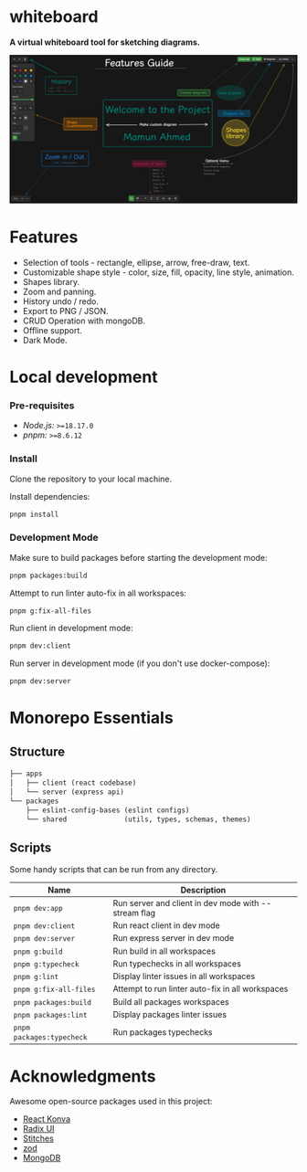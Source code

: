 # whiteboard

**A virtual whiteboard tool for sketching diagrams.**

<picture>
    <source media="(prefers-color-scheme: dark)" srcset="./assets/screenshot-dark.png">
    <img alt="whiteboard" src="./assets/screenshot-dark.png" style="visibility:visible max-width:100%;">
</picture>

# Features

- Selection of tools - rectangle, ellipse, arrow, free-draw, text.
- Customizable shape style - color, size, fill, opacity, line style, animation.
- Shapes library.
- Zoom and panning.
- History undo / redo.
- Export to PNG / JSON.
- CRUD Operation with mongoDB.
- Offline support.
- Dark Mode.

# Local development

### Pre-requisites

- _Node.js:_ `>=18.17.0`
- _pnpm:_ `>=8.6.12`

### Install

Clone the repository to your local machine.

Install dependencies:

```bash
pnpm install
```

### Development Mode

Make sure to build packages before starting the development mode:

```bash
pnpm packages:build
```

Attempt to run linter auto-fix in all workspaces:

```bash
pnpm g:fix-all-files
```

Run client in development mode:

```bash
pnpm dev:client
```

Run server in development mode (if you don't use docker-compose):

```bash
pnpm dev:server
```

# Monorepo Essentials

## Structure

```
├── apps
│   ├── client (react codebase)
│   └── server (express api)
└── packages
    ├── eslint-config-bases (eslint configs)
    └── shared              (utils, types, schemas, themes)
```

## Scripts

Some handy scripts that can be run from any directory.

| Name                      | Description                                          |
| ------------------------- | ---------------------------------------------------- |
| `pnpm dev:app`            | Run server and client in dev mode with --stream flag |
| `pnpm dev:client`         | Run react client in dev mode                         |
| `pnpm dev:server`         | Run express server in dev mode                       |
| `pnpm g:build`            | Run build in all workspaces                          |
| `pnpm g:typecheck`        | Run typechecks in all workspaces                     |
| `pnpm g:lint`             | Display linter issues in all workspaces              |
| `pnpm g:fix-all-files`    | Attempt to run linter auto-fix in all workspaces     |
| `pnpm packages:build`     | Build all packages workspaces                        |
| `pnpm packages:lint`      | Display packages linter issues                       |
| `pnpm packages:typecheck` | Run packages typechecks                              |

# Acknowledgments

Awesome open-source packages used in this project:

- [React Konva](https://konvajs.org/docs/react/Intro.html)
- [Radix UI](https://www.radix-ui.com)
- [Stitches](https://stitches.dev)
- [zod](https://zod.dev)
- [MongoDB](https://www.mongodb.com/)

